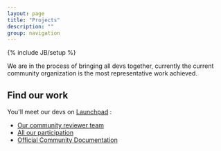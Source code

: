 ```yaml
---
layout: page
title: "Projects"
description: ""
group: navigation
---
```

{% include JB/setup %}

We are in the process of bringing all devs together, currently the current community organization is the most representative work achieved.

## Find our work

You'll meet our devs on [Launchpad](https://launchpad.net) :

+ [Our community reviewer team](https://launchpad.net/~openerp-community-reviewer)
+ [All our participation](https://launchpad.net/~openerp-community-reviewer/+participation)
+ [Official Community Documentation](https://doc.openerp.com/contribute/02_working_in_teams/)
    
